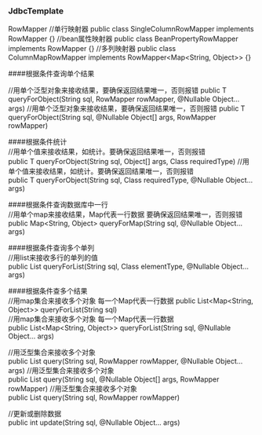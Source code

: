 ### JdbcTemplate


RowMapper<T>
	//单行映射器
	public class SingleColumnRowMapper<T> implements RowMapper<T> {}
	//bean属性映射器
	public class BeanPropertyRowMapper<T> implements RowMapper<T> {}
	//多列映射器
	public class ColumnMapRowMapper implements RowMapper<Map<String, Object>> {}


####根据条件查询单个结果

//用单个泛型对象来接收结果，要确保返回结果唯一，否则报错 
public <T> T queryForObject(String sql, RowMapper<T> rowMapper, @Nullable Object... args) 
//用单个泛型对象来接收结果，要确保返回结果唯一，否则报错 
public <T> T queryForObject(String sql, @Nullable Object[] args, RowMapper<T> rowMapper)
    
####根据条件统计    
//用单个值来接收结果，如统计。要确保返回结果唯一，否则报错    
public <T> T queryForObject(String sql, Object[] args, Class<T> requiredType)
//用单个值来接收结果，如统计。要确保返回结果唯一，否则报错    
public <T> T queryForObject(String sql, Class<T> requiredType, @Nullable Object... args)    

####根据条件查询数据库中一行    
//用单个map来接收结果，Map代表一行数据  要确保返回结果唯一，否则报错    
public Map<String, Object> queryForMap(String sql, @Nullable Object... args) 

####根据条件查询多个单列    
//用list来接收多行的单列的值    
public <T> List<T> queryForList(String sql, Class<T> elementType, @Nullable Object... args)

####根据条件查多个结果    
//用map集合来接收多个对象    每一个Map代表一行数据
public List<Map<String, Object>> queryForList(String sql)   
//用map集合来接收多个对象    每一个Map代表一行数据  
public List<Map<String, Object>> queryForList(String sql, @Nullable Object... args)


//用泛型集合来接收多个对象    
public <T> List<T> query(String sql, RowMapper<T> rowMapper, @Nullable Object... args)
//用泛型集合来接收多个对象     
public <T> List<T> query(String sql, @Nullable Object[] args, RowMapper<T> rowMapper)
//用泛型集合来接收多个对象    
public <T> List<T> query(String sql, RowMapper<T> rowMapper) 

//更新或删除数据    
public int update(String sql, @Nullable Object... args)    
    


